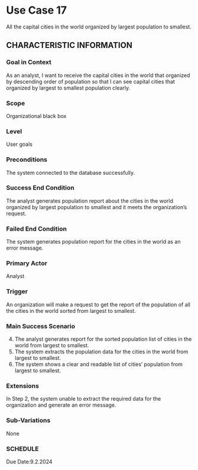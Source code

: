 # Use Case 17
All the capital cities in the world organized by largest population to smallest.
## CHARACTERISTIC INFORMATION
### Goal in Context
As an analyst, I want to receive the capital cities in the world that organized by descending order of population so that I can see capital cities that organized by largest to smallest population clearly.
### Scope
Organizational black box
### Level
User goals
### Preconditions
The system connected to the database successfully.
### Success End Condition
The analyst generates population report about the cities in the world organized by largest population to smallest and it meets the organization’s request.
### Failed End Condition
The system generates population report for the cities in the world as an error message.
### Primary Actor
Analyst
### Trigger
An organization will make a request to get the report of the population of all the cities in the world sorted from largest to smallest.
### Main Success Scenario
4.  The analyst generates report for the sorted population list of cities in the world from largest to smallest.
5.  The system extracts the population data for the cities in the world from largest to smallest.
6.  The system shows a clear and readable list of cities’ population from largest to smallest.
### Extensions
In Step 2, the system unable to extract the required data for the organization and generate an error message.
### Sub-Variations
None
### SCHEDULE
Due Date:9.2.2024

